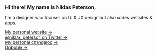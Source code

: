 ### Hi there! My name is Niklas Peterson,
I'm a designer who focuses on UI & UX design but also codes websites & apps.

[My personal website &rarr;](https://niklaspeterson.com/) <br />
[@niklas_peterson on Twitter &rarr;](https://twitter.com/niklas_peterson) <br />
[My personal changelog &rarr;](https://changelog.niklaspeterson.com) <br />
[Dribbble &rarr;](https://dribbble.com/niklaspeterson) <br />

<!--
![Niklas's github stats](https://github-readme-stats.vercel.app/api?username=NiklasPeterson&show_icons=true) 
![top-lang](https://github-readme-stats.vercel.app/api/top-langs/?username=NiklasPeterson&layout=compact)
-->

<!--
**NiklasPeterson/NiklasPeterson** is a ✨ _special_ ✨ repository because its `README.md` (this file) appears on your GitHub profile.

Here are some ideas to get you started:

- 🔭 I’m currently working on ...
- 🌱 I’m currently learning ...
- 👯 I’m looking to collaborate on ...
- 🤔 I’m looking for help with ...
- 💬 Ask me about ...
- 📫 How to reach me: ...
- 😄 Pronouns: ...
- ⚡ Fun fact: ...
-->
